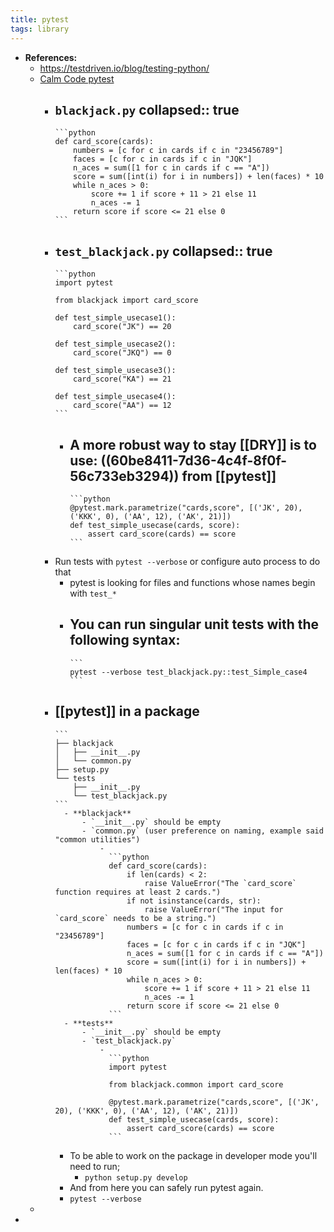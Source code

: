 ```yaml
---
title: pytest
tags: library
---
```


- **References:**
	- https://testdriven.io/blog/testing-python/
	- [Calm Code pytest](https://calmcode.io/pytest/introduction.html)
		- `blackjack.py`
		  collapsed:: true
			-
			  ```python
			  def card_score(cards):
			      numbers = [c for c in cards if c in "23456789"]
			      faces = [c for c in cards if c in "JQK"]
			      n_aces = sum([1 for c in cards if c == "A"])
			      score = sum([int(i) for i in numbers]) + len(faces) * 10
			      while n_aces > 0:
			          score += 1 if score + 11 > 21 else 11
			          n_aces -= 1
			      return score if score <= 21 else 0
			  ```
		- `test_blackjack.py`
		  collapsed:: true
			-
			  ```python
			  import pytest
			  
			  from blackjack import card_score
			  
			  def test_simple_usecase1():
			      card_score("JK") == 20
			  
			  def test_simple_usecase2():
			      card_score("JKQ") == 0
			  
			  def test_simple_usecase3():
			      card_score("KA") == 21
			  
			  def test_simple_usecase4():
			      card_score("AA") == 12
			  ```
			- A more robust way to stay [[DRY]] is to use: ((60be8411-7d36-4c4f-8f0f-56c733eb3294)) from [[pytest]]
				-
				  ```python
				  @pytest.mark.parametrize("cards,score", [('JK', 20), ('KKK', 0), ('AA', 12), ('AK', 21)])
				  def test_simple_usecase(cards, score):
				      assert card_score(cards) == score
				  ```
		- Run tests with `pytest --verbose` or configure auto process to do that
			- pytest is looking for files and functions whose names begin with `test_*`
			- You can run singular unit tests with the following syntax:
				-
				  ```
				  pytest --verbose test_blackjack.py::test_Simple_case4
				  ```
		- [[pytest]] in a package
			-
			  ```
			  ├── blackjack
			  │   ├── __init__.py
			  │   └── common.py
			  ├── setup.py
			  └── tests
			      ├── __init__.py
			      └── test_blackjack.py
			  ```
				- **blackjack**
					- `__init__.py` should be empty
					- `common.py` (user preference on naming, example said "common utilities")
						-
						  ```python
						  def card_score(cards):
						      if len(cards) < 2:
						          raise ValueError("The `card_score` function requires at least 2 cards.")
						      if not isinstance(cards, str):
						          raise ValueError("The input for `card_score` needs to be a string.")
						      numbers = [c for c in cards if c in "23456789"]
						      faces = [c for c in cards if c in "JQK"]
						      n_aces = sum([1 for c in cards if c == "A"])
						      score = sum([int(i) for i in numbers]) + len(faces) * 10
						      while n_aces > 0:
						          score += 1 if score + 11 > 21 else 11
						          n_aces -= 1
						      return score if score <= 21 else 0
						  ```
				- **tests**
					- `__init__.py` should be empty
					- `test_blackjack.py`
						-
						  ```python
						  import pytest
						  
						  from blackjack.common import card_score
						  
						  @pytest.mark.parametrize("cards,score", [('JK', 20), ('KKK', 0), ('AA', 12), ('AK', 21)])
						  def test_simple_usecase(cards, score):
						      assert card_score(cards) == score
						  ```
			- To be able to work on the package in developer mode you'll need to run;
				- `python setup.py develop`
			- And from here you can safely run pytest again.
			- `pytest --verbose`
	-
-